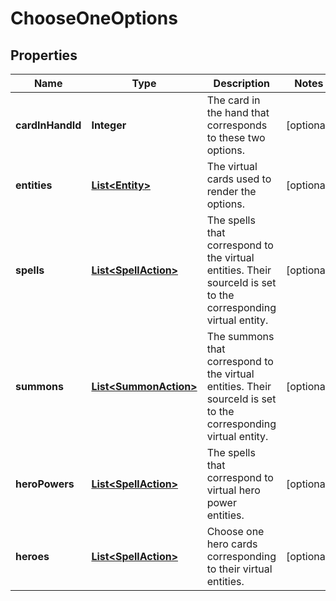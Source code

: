 
# ChooseOneOptions

## Properties
Name | Type | Description | Notes
------------ | ------------- | ------------- | -------------
**cardInHandId** | **Integer** | The card in the hand that corresponds to these two options.  |  [optional]
**entities** | [**List&lt;Entity&gt;**](Entity.md) | The virtual cards used to render the options.  |  [optional]
**spells** | [**List&lt;SpellAction&gt;**](SpellAction.md) | The spells that correspond to the virtual entities. Their sourceId is set to the corresponding virtual entity.  |  [optional]
**summons** | [**List&lt;SummonAction&gt;**](SummonAction.md) | The summons that correspond to the virtual entities. Their sourceId is set to the corresponding virtual entity.  |  [optional]
**heroPowers** | [**List&lt;SpellAction&gt;**](SpellAction.md) | The spells that correspond to virtual hero power entities.  |  [optional]
**heroes** | [**List&lt;SpellAction&gt;**](SpellAction.md) | Choose one hero cards corresponding to their virtual entities.  |  [optional]



